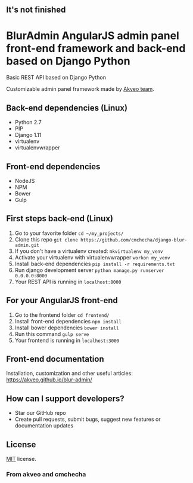 ## It's not finished

# BlurAdmin AngularJS admin panel front-end framework and back-end based on Django Python

Basic REST API based on Django Python

Customizable admin panel framework made by [Akveo team](http://akveo.com/).

## Back-end dependencies (Linux)
- Python 2.7
- PIP
- Django 1.11
- virtualenv
- virtualenvwrapper

## Front-end dependencies
- NodeJS
- NPM
- Bower
- Gulp

## First steps back-end (Linux)
1. Go to your favorite folder `cd ~/my_projects/`
2. Clone this repo `git clone https://github.com/cmchecha/django-blur-admin.git`
3. If you don't have a virtualenv created: `mkvirtualenv my_venv`
4. Activate your virtualenv with virtualenvwrapper `workon my_venv`
5. Install back-end dependencies `pip install -r requirements.txt`
6. Run django development server `python manage.py runserver 0.0.0.0:8000`
7. Your REST API is running in `localhost:8000`

## For your AngularJS front-end
1. Go to the frontend folder `cd frontend/`
2. Install front-end dependencies `npm install`
3. Install bower dependencies `bower install`
4. Run this command `gulp serve`
5. Your frontend is running in `localhost:3000`

## Front-end documentation
Installation, customization and other useful articles: https://akveo.github.io/blur-admin/

## How can I support developers?
- Star our GitHub repo
- Create pull requests, submit bugs, suggest new features or documentation updates

License
-------------
<a href=/LICENSE.txt target="_blank">MIT</a> license.

### From akveo and cmchecha
